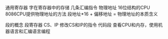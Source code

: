 通用寄存器
字在寄存器中的存储
几条汇编指令
物理地址
16位结构的CPU
8086CPU提供物理地址的方法
段地址*16 + 偏移地址 = 物理地址的本质含义

段的概念
段寄存器
CS、IP
修改CS和IP的指令
代码段
查看CPU和内存，使用机器语言和汇编语言编程
